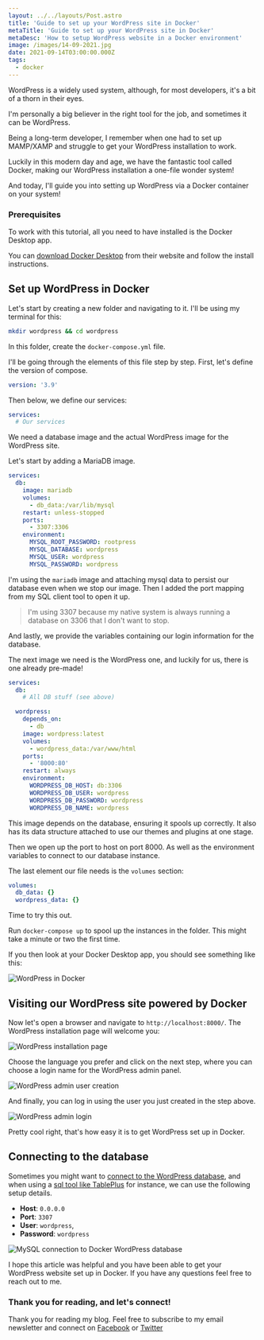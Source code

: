 ```yaml
---
layout: ../../layouts/Post.astro
title: 'Guide to set up your WordPress site in Docker'
metaTitle: 'Guide to set up your WordPress site in Docker'
metaDesc: 'How to setup WordPress website in a Docker environment'
image: /images/14-09-2021.jpg
date: 2021-09-14T03:00:00.000Z
tags:
  - docker
---
```


WordPress is a widely used system, although, for most developers, it's a bit of a thorn in their eyes.

I'm personally a big believer in the right tool for the job, and sometimes it can be WordPress.

Being a long-term developer, I remember when one had to set up MAMP/XAMP and struggle to get your WordPress installation to work.

Luckily in this modern day and age, we have the fantastic tool called Docker, making our WordPress installation a one-file wonder system!

And today, I'll guide you into setting up WordPress via a Docker container on your system!

### Prerequisites

To work with this tutorial, all you need to have installed is the Docker Desktop app.

You can [download Docker Desktop](https://www.docker.com/products/docker-desktop) from their website and follow the install instructions.

## Set up WordPress in Docker

Let's start by creating a new folder and navigating to it. I'll be using my terminal for this:

```bash
mkdir wordpress && cd wordpress
```

In this folder, create the `docker-compose.yml` file.

I'll be going through the elements of this file step by step.
First, let's define the version of compose.

```yml
version: '3.9'
```

Then below, we define our services:

```yml
services:
  # Our services
```

We need a database image and the actual WordPress image for the WordPress site.

Let's start by adding a MariaDB image.

```yml
services:
  db:
    image: mariadb
    volumes:
      - db_data:/var/lib/mysql
    restart: unless-stopped
    ports:
      - 3307:3306
    environment:
      MYSQL_ROOT_PASSWORD: rootpress
      MYSQL_DATABASE: wordpress
      MYSQL_USER: wordpress
      MYSQL_PASSWORD: wordpress
```

I'm using the `mariadb` image and attaching mysql data to persist our database even when we stop our image.
Then I added the port mapping from my SQL client tool to open it up.

> I'm using 3307 because my native system is always running a database on 3306 that I don't want to stop.

And lastly, we provide the variables containing our login information for the database.

The next image we need is the WordPress one, and luckily for us, there is one already pre-made!

```yml
services:
  db:
    # All DB stuff (see above)

  wordpress:
    depends_on:
      - db
    image: wordpress:latest
    volumes:
      - wordpress_data:/var/www/html
    ports:
      - '8000:80'
    restart: always
    environment:
      WORDPRESS_DB_HOST: db:3306
      WORDPRESS_DB_USER: wordpress
      WORDPRESS_DB_PASSWORD: wordpress
      WORDPRESS_DB_NAME: wordpress
```

This image depends on the database, ensuring it spools up correctly.
It also has its data structure attached to use our themes and plugins at one stage.

Then we open up the port to host on port 8000.
As well as the environment variables to connect to our database instance.

The last element our file needs is the `volumes` section:

```yml
volumes:
  db_data: {}
  wordpress_data: {}
```

Time to try this out.

Run `docker-compose up` to spool up the instances in the folder. This might take a minute or two the first time.

If you then look at your Docker Desktop app, you should see something like this:

![WordPress in Docker](https://cdn.hashnode.com/res/hashnode/image/upload/v1631002215939/Q-Td2ZlBp.png)

## Visiting our WordPress site powered by Docker

Now let's open a browser and navigate to `‌http://localhost:8000/`. The WordPress installation page will welcome you:

![WordPress installation page](https://cdn.hashnode.com/res/hashnode/image/upload/v1631002335799/rq67JfxK_.png)

Choose the language you prefer and click on the next step, where you can choose a login name for the WordPress admin panel.

![WordPress admin user creation](https://cdn.hashnode.com/res/hashnode/image/upload/v1631002375528/FJtNW4QvF.png)

And finally, you can log in using the user you just created in the step above.

![WordPress admin login](https://cdn.hashnode.com/res/hashnode/image/upload/v1631002397348/YfW6MH_AO.png)

Pretty cool right, that's how easy it is to get WordPress set up in Docker.

## Connecting to the database

Sometimes you might want to [connect to the WordPress database](https://daily-dev-tips.com/posts/connect-to-docker-database-with-an-external-tool/), and when using a [sql tool like TablePlus](https://daily-dev-tips.com/posts/top-5-mysql-clients-for-mac/) for instance, we can use the following setup details.

- **Host**: `0.0.0.0`
- **Port**: `3307`
- **User**: `wordpress`,
- **Password**: `wordpress`

![MySQL connection to Docker WordPress database](https://cdn.hashnode.com/res/hashnode/image/upload/v1631002651029/m_tShqGuF.png)

I hope this article was helpful and you have been able to get your WordPress website set up in Docker.
If you have any questions feel free to reach out to me.

### Thank you for reading, and let's connect!

Thank you for reading my blog. Feel free to subscribe to my email newsletter and connect on [Facebook](https://www.facebook.com/DailyDevTipsBlog) or [Twitter](https://twitter.com/DailyDevTips1)
